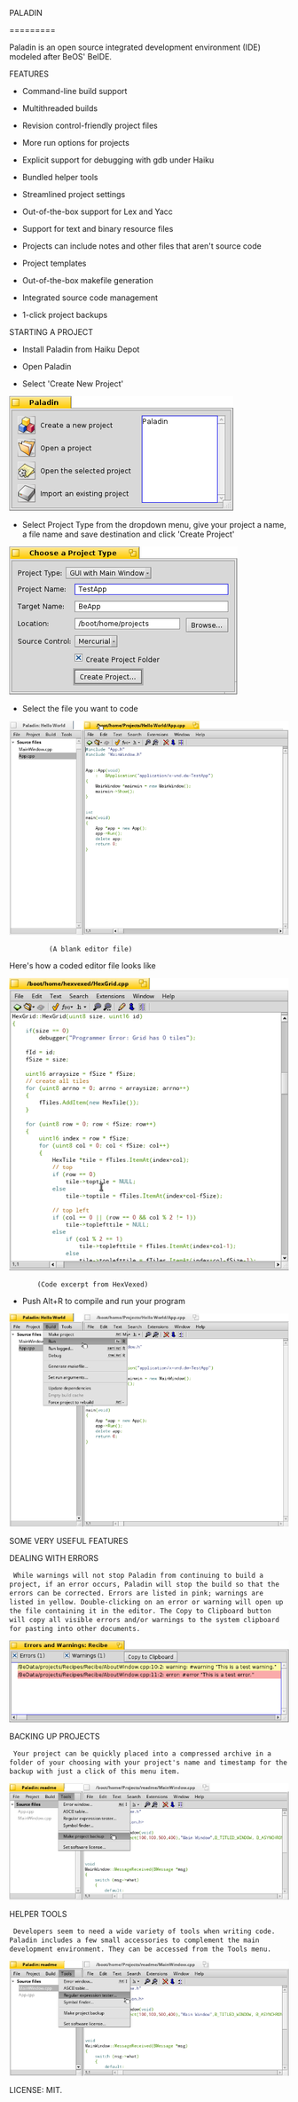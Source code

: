 PALADIN

 =========

Paladin is an open source integrated development environment (IDE) modeled after BeOS' BeIDE. 

FEATURES

 - Command-line build support

 - Multithreaded builds

 - Revision control-friendly project files

 - More run options for projects

 - Explicit support for debugging with gdb under Haiku

 - Bundled helper tools

 - Streamlined project settings

 - Out-of-the-box support for Lex and Yacc

 - Support for text and binary resource files

 - Projects can include notes and other files that aren't source code

 - Project templates

 - Out-of-the-box makefile generation

 - Integrated source code management

 - 1-click project backups


STARTING A PROJECT

 - Install Paladin from Haiku Depot

 - Open Paladin

 - Select 'Create New Project'

![Screenshot](Documentation/images/StartWindow.png)

 - Select Project Type from the dropdown menu, give your project a name, a file name    and save destination and click 'Create Project'

![Screenshot](Documentation/images/CreateProjectWindow.png)

 - Select the file you want to code

![Screenshot](readme_scrshot/13.png)
                   
              (A blank editor file)

 Here's how a coded editor file looks like

![Screenshot](readme_scrshot/hexvexed.png)

           (Code excerpt from HexVexed) 

 - Push Alt+R to compile and run your program

![Screenshot](readme_scrshot/14.png) 

SOME VERY USEFUL FEATURES

   DEALING WITH ERRORS
     
     While warnings will not stop Paladin from continuing to build a project, if an error occurs, Paladin will stop the build so that the errors can be corrected. Errors are listed in pink; warnings are listed in yellow. Double-clicking on an error or warning will open up the file containing it in the editor. The Copy to Clipboard button will copy all visible errors and/or warnings to the system clipboard for pasting into other documents.    

![Screenshot](Documentation/images/ErrorWindow.png)

   BACKING UP PROJECTS

     Your project can be quickly placed into a compressed archive in a folder of your choosing with your project's name and timestamp for the backup with just a click of this menu item.

![Screenshot](readme_scrshot/backup.png)

   HELPER TOOLS

     Developers seem to need a wide variety of tools when writing code. Paladin includes a few small accessories to complement the main development environment. They can be accessed from the Tools menu.

![Screenshot](readme_scrshot/helper.png)           


LICENSE: MIT.  
